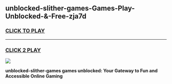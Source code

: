 
## unblocked-slither-games-Games-Play-Unblocked-&-Free-zja7d
<h3>
<a href="https://premium76.site?title=unblocked-slither-games&ref=24A">CLICK TO PLAY</a></h3>
<hr>

<h3>
<a href="https://premium76.site?title=unblocked-slither-games&ref=24A">CLICK 2 PLAY</a>
  
</h3>

<a href="https://premium76.site?title=unblocked-slither-games&ref=24A"><img src="https://clearcache.store/games.png"></a>


**unblocked-slither-games games unblocked: Your Gateway to Fun and Accessible Online Gaming**
